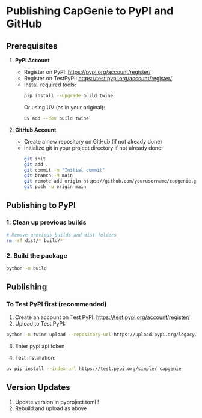 # Publishing CapGenie to PyPI and GitHub

## Prerequisites

1. **PyPI Account**
   - Register on PyPI: https://pypi.org/account/register/
   - Register on TestPyPI: https://test.pypi.org/account/register/
   - Install required tools:
     ```bash
     pip install --upgrade build twine
     ```
     Or using UV (as in your original):
     ```bash
     uv add --dev build twine
     ```

2. **GitHub Account**
   - Create a new repository on GitHub (if not already done)
   - Initialize git in your project directory if not already done:
     ```bash
     git init
     git add .
     git commit -m "Initial commit"
     git branch -M main
     git remote add origin https://github.com/yourusername/capgenie.git
     git push -u origin main
     ```

## Publishing to PyPI

### 1. Clean up previous builds
```bash
# Remove previous builds and dist folders
rm -rf dist/* build/*
```

### 2. Build the package
```bash
python -m build
```

## Publishing
### To Test PyPI first (recommended)
1. Create an account on Test PyPI: https://test.pypi.org/account/register/
2. Upload to Test PyPI:
```bash
python -m twine upload --repository-url https://upload.pypi.org/legacy/ dist/*                                                       
```
3. Enter pypi api token
   

4. Test installation:
```bash
uv pip install --index-url https://test.pypi.org/simple/ capgenie
```

## Version Updates
1. Update version in pyproject.toml !
2. Rebuild and upload as above